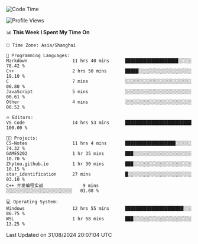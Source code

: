 <!--START_SECTION:waka-->
![Code Time](http://img.shields.io/badge/Code%20Time-1%2C939%20hrs%2024%20mins-blue)

![Profile Views](http://img.shields.io/badge/Profile%20Views-3-blue)

📊 **This Week I Spent My Time On** 

```text
🕑︎ Time Zone: Asia/Shanghai

💬 Programming Languages: 
Markdown                 11 hrs 40 mins      ████████████████████░░░░░   78.42 % 
C++                      2 hrs 50 mins       █████░░░░░░░░░░░░░░░░░░░░   19.10 % 
C                        7 mins              ░░░░░░░░░░░░░░░░░░░░░░░░░   00.80 % 
JavaScript               5 mins              ░░░░░░░░░░░░░░░░░░░░░░░░░   00.61 % 
Other                    4 mins              ░░░░░░░░░░░░░░░░░░░░░░░░░   00.52 % 

🔥 Editors: 
VS Code                  14 hrs 53 mins      █████████████████████████   100.00 % 

🐱‍💻 Projects: 
CS-Notes                 11 hrs 4 mins       ███████████████████░░░░░░   74.32 % 
GAMES202                 1 hr 35 mins        ███░░░░░░░░░░░░░░░░░░░░░░   10.70 % 
Zhytou.github.io         1 hr 30 mins        ███░░░░░░░░░░░░░░░░░░░░░░   10.15 % 
star_identification      27 mins             █░░░░░░░░░░░░░░░░░░░░░░░░   03.10 % 
C++ 并发编程实战               9 mins              ░░░░░░░░░░░░░░░░░░░░░░░░░   01.08 % 

💻 Operating System: 
Windows                  12 hrs 55 mins      ██████████████████████░░░   86.75 % 
WSL                      1 hr 58 mins        ███░░░░░░░░░░░░░░░░░░░░░░   13.25 % 
```


 Last Updated on 31/08/2024 20:07:04 UTC
<!--END_SECTION:waka-->